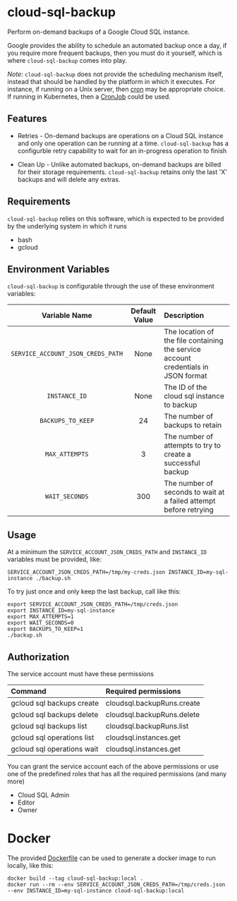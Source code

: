 # cloud-sql-backup

Perform on-demand backups of a Google Cloud SQL instance.

Google provides the ability to schedule an automated backup once a day, if you require more frequent backups, then you must do it yourself, which is where `cloud-sql-backup` comes into play.

_Note:_ `cloud-sql-backup` does not provide the scheduling mechanism itself, instead that should be handled by the platform in which it executes.  For instance, if running on a Unix server, then [cron](https://en.wikipedia.org/wiki/Cron) may be appropriate choice.  If running in Kubernetes, then a [CronJob](https://kubernetes.io/docs/concepts/workloads/controllers/cron-jobs/) could be used.

## Features

* Retries - On-demand backups are operations on a Cloud SQL instance and only one operation can be running at a time.  `cloud-sql-backup` has a configurble retry capability to wait for an in-progress operation to finish

* Clean Up - Unlike automated backups, on-demand backups are billed for their storage requirements.  `cloud-sql-backup` retains only the last 'X' backups and will delete any extras.

## Requirements

`cloud-sql-backup` relies on this software, which is expected to be provided by the underlying system in which it runs

* bash
* gcloud

## Environment Variables

`cloud-sql-backup` is configurable through the use of these environment variables:

| Variable Name                     | Default Value | Description |
| :-----------:                     | :-----------: | :---------- | 
| `SERVICE_ACCOUNT_JSON_CREDS_PATH` | None          | The location of the file containing the service account credentials in JSON format
| `INSTANCE_ID`                     | None          | The ID of the cloud sql instance to backup |
| `BACKUPS_TO_KEEP`                 | 24            | The number of backups to retain |
| `MAX_ATTEMPTS`                    | 3             | The number of attempts to try to create a successful backup
| `WAIT_SECONDS`                    | 300           | The number of seconds to wait at a failed attempt before retrying

## Usage

At a minimum the `SERVICE_ACCOUNT_JSON_CREDS_PATH` and `INSTANCE_ID` variables must be provided, like:

```
SERVICE_ACCOUNT_JSON_CREDS_PATH=/tmp/my-creds.json INSTANCE_ID=my-sql-instance ./backup.sh
```

To try just once and only keep the last backup, call like this:

```
export SERVICE_ACCOUNT_JSON_CREDS_PATH=/tmp/creds.json
export INSTANCE_ID=my-sql-instance
export MAX_ATTEMPTS=1
export WAIT_SECONDS=0
export BACKUPS_TO_KEEP=1
./backup.sh
```

## Authorization

The service account must have these permissions

| Command                     | Required permissions |
| :-------------------------- | :------------------- |
| gcloud sql backups create   | cloudsql.backupRuns.create |
| gcloud sql backups delete   | cloudsql.backupRuns.delete |
| gcloud sql backups list     | cloudsql.backupRuns.list |
| gcloud sql operations list  | cloudsql.instances.get |
| gcloud sql operations wait  | cloudsql.instances.get | 

You can grant the service account each of the above permissions or use one of the predefined roles that has all the required permissions (and many more)

* Cloud SQL Admin
* Editor
* Owner

# Docker

The provided [Dockerfile](./Dockerfile) can be used to generate a docker image to run locally, like this:

```
docker build --tag cloud-sql-backup:local .
docker run --rm --env SERVICE_ACCOUNT_JSON_CREDS_PATH=/tmp/creds.json --env INSTANCE_ID=my-sql-instance cloud-sql-backup:local
```
